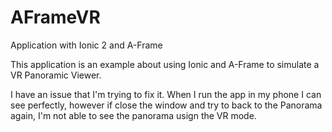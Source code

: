 # AFrameVR
Application with Ionic 2 and A-Frame

This application is an example about using Ionic and A-Frame to simulate a VR Panoramic Viewer.

I have an issue that I'm trying to fix it. When I run the app in my phone I can see perfectly, however if close the window and try to back to the Panorama again, I'm not able to see the panorama usign the VR mode.
